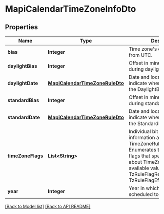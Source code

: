 
# MapiCalendarTimeZoneInfoDto
## Properties
Name | Type | Description | Notes
------------ | ------------- | ------------- | -------------
**bias** | **Integer** | Time zone&#39;s offset in minutes from UTC.              | 
**daylightBias** | **Integer** | Offset in minutes from lBias during daylight saving time.              | 
**daylightDate** | [**MapiCalendarTimeZoneRuleDto**](MapiCalendarTimeZoneRuleDto.md) | Date and local time that indicate when to begin using the DaylightBias.              |  [optional]
**standardBias** | **Integer** | Offset in minutes from lBias during standard time.              | 
**standardDate** | [**MapiCalendarTimeZoneRuleDto**](MapiCalendarTimeZoneRuleDto.md) | Date and local time that indicate when to begin using the StandardBias.              |  [optional]
**timeZoneFlags** | **List&lt;String&gt;** | Individual bit flags that specify information about this TimeZoneRule.              Items: Enumerates the individual bit flags that specify information about TimeZoneRule Enum, available values: TzRuleFlagRecurCurrentTzReg, TzRuleFlagEffectiveTzReg |  [optional]
**year** | **Integer** | Year in which this rule is scheduled to take effect.              | 




[[Back to Model list]](Models.md) [[Back to API README]](README.md)

